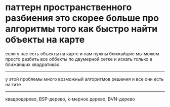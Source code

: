 # паттерн пространственного разбиения это скорее больше про алгоритмы того как быстро найти объекты на карте
если у нас есть объекты на карте и нам нужны ближайшие мы можем просто разбить все оббекты по двумерной сетке и искать только в ближайших квадратиках
***
у этой проблемы много возможный алгоритмов решения и все они есть на гите
***
квадродерево, BSP-дерево, k-мерное дерево, BVN-дерево